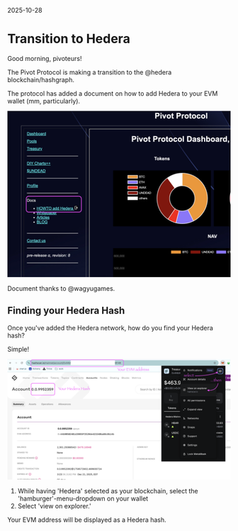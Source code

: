 2025-10-28

# Transition to Hedera

Good morning, pivoteurs!

The Pivot Protocol is making a transition to the @hedera  blockchain/hashgraph.

The protocol has added a document on how to add Hedera to your EVM wallet (mm, particularly).

![HOWTO add Hedera to MetaMask](imgs/01a-howto-hedera.png)

Document thanks to @wagyugames.

## Finding your Hedera Hash

Once you've added the Hedera network, how do you find your Hedera hash?

Simple!

![Finding your Hedera Hash](imgs/01b-hedera-hash.png)

1. While having 'Hedera' selected as your blockchain, select the 'hamburger'-menu-dropdown on your wallet
2. Select 'view on explorer.'

Your EVM address will be displayed as a Hedera hash.
